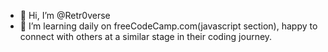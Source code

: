 - 👋 Hi, I’m @Retr0verse
- 👀 I’m learning daily on freeCodeCamp.com(javascript section), happy to connect with others at a similar stage in their coding journey.
<!---
Retr0verse/Retr0verse is a ✨ special ✨ repository because its `README.md` (this file) appears on your GitHub profile.
You can click the Preview link to take a look at your changes.
--->
